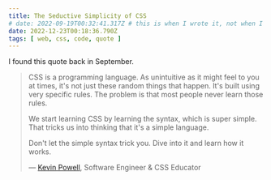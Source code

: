 ```yaml
---
title: The Seductive Simplicity of CSS
# date: 2022-09-19T00:32:41.317Z # this is when I wrote it, not when I published it
date: 2022-12-23T00:18:36.790Z
tags: [ web, css, code, quote ]
---
```


I found this quote back in September.

<blockquote class="h-cite u-quotation-of" cite="https://twitter.com/KevinJPowell/status/1231979371386277888">
  <p>CSS is a programming language. As unintuitive as it might feel to you at times, it's not just these random things that happen. It's built using very specific rules. The problem is that most people never learn those rules.</p>
  <p>We start learning CSS by learning the syntax, which is super simple. That tricks us into thinking that it's a simple language.</p>
  <p>Don't let the simple syntax trick you. Dive into it and learn how it works.</p>
  <figcaption>&mdash;&nbsp;<a href="https://www.kevinpowell.co" class="h-card u-url p-name">Kevin Powell</a>, Software Engineer & CSS Educator</figcaption>
</blockquote>

